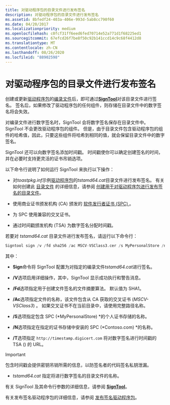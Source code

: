 ```yaml
---
title: 对驱动程序包的目录文件进行发布签名
description: 对驱动程序包的目录文件进行发布签名
ms.assetid: 8bfedf24-403a-406e-993d-5ab8cc790f60
ms.date: 04/20/2017
ms.localizationpriority: medium
ms.openlocfilehash: c0fcf31ff6eed6fed70714e52a771d1f68225ed1
ms.sourcegitcommit: 67efcd26f7be8f50c92b141ccd14c9c68f4412d8
ms.translationtype: MT
ms.contentlocale: zh-CN
ms.lasthandoff: 08/26/2020
ms.locfileid: "88902598"
---
```

# <a name="release-signing-a-driver-packages-catalog-file"></a>对驱动程序包的目录文件进行发布签名

创建或更新[驱动程序包](driver-packages.md)的[编录文件](catalog-files.md)后，即可通过[**SignTool**](https://docs.microsoft.com/windows-hardware/drivers/devtest/signtool)对该目录文件进行签名。 签名后，如果修改了驱动程序包的任何组件，则存储在目录文件中的数字签名将会失效。

对编录文件进行数字签名时，SignTool 会将数字签名保存在目录文件中。 SignTool 不会更改驱动程序包的组件。 但是，由于目录文件包含驱动程序包的组件的哈希值，因此，只要这些组件将哈希到相同的值，就会保留目录文件中的数字签名。

SignTool 还可以向数字签名添加时间戳。 时间戳使你可以确定创建签名的时间，并在必要时支持更灵活的证书吊销选项。

以下命令行说明了如何运行 SignTool 来执行以下操作：

- 对*toastpkg.inf*示例[驱动程序包](driver-packages.md)的*tstamd64.cat*目录文件进行发布签名。 有关如何创建此 [目录文件](catalog-files.md) 的详细信息，请参阅 [创建用于对驱动程序包进行发布签名的目录文件](creating-a-catalog-file-for-release-signing-a-driver-package.md)。

- 使用商业证书颁发机构 (CA) 颁发的 [软件发行者证书 (SPC) ](software-publisher-certificate.md) 。

- 为 SPC 使用兼容的交叉证书。

- 通过时间戳颁发机构 (TSA) 为数字签名分配时间戳。

若要对 *tstamd64.cat* 目录文件进行发布签名，请运行以下命令行：

```cpp
Signtool sign /v /fd sha256 /ac MSCV-VSClass3.cer /s MyPersonalStore /n contoso.com /t http://timestamp.digicert.com tstamd64.cat
```

其中：

- **Sign**命令将 SignTool 配置为对指定的编录文件*tstamd64.cat*进行签名。

- **/V**选项启用详细操作，其中，SignTool 显示成功执行和警告消息。

- **/Fd**选项指定用于创建文件签名的文件摘要算法。 默认值为 SHA1。

- **/Ac**选项指定文件的名称，该文件包含从 CA 获取的交叉证书 (*MSCV-VSClass3*) 。 如果交叉证书不在当前目录中，请使用完整路径名称。

- **/S**选项指定包含 SPC (*MyPersonalStore) *的个人证书存储的名称。

- **/N**选项指定在指定的证书存储中安装的 SPC (*Contoso.com) *的名称。

- **/T**选项指定 `http://timestamp.digicert.com` 将对数字签名进行时间戳的 TSA () 的 URL。

>[!IMPORTANT]
>包含时间戳会提供密钥吊销所需的信息，以防签名者的代码签名私钥泄漏。

- *tstamd64.cat* 指定将进行数字签名的目录文件的名称。

有关 SignTool 及其命令行参数的详细信息，请参阅 [**SignTool**](https://docs.microsoft.com/windows-hardware/drivers/devtest/signtool)。

有关发布签名驱动程序包的详细信息，请参阅 [发布签名驱动程序包](release-signing-driver-packages.md)。
